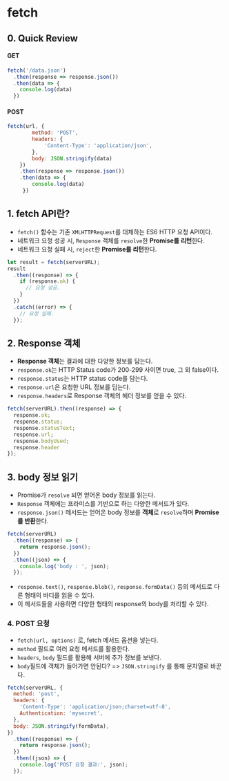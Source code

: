 # fetch

## 0. Quick Review

#### GET
```js
fetch('/data.json')
  .then(response => response.json())
  .then(data => {
    console.log(data)
  })
```

#### POST
```js
fetch(url, {
        method: 'POST',
        headers: {
            'Content-Type': 'application/json',
        },
        body: JSON.stringify(data)
    })
    .then(response => response.json())
    .then(data => {
        console.log(data)
     })
```


## 1. fetch API란?

- `fetch()` 함수는 기존 `XMLHTTPRequest`를 대체하는 ES6 HTTP 요청 API이다.
- 네트워크 요청 성공 시, `Response` 객체를 `resolve`한 **Promise를 리턴**한다.
- 네트워크 요청 실패 시, `reject`한 **Promise를 리턴**한다.

```js
let result = fetch(serverURL);
result
  .then((response) => {
    if (response.ok) {
      // 요청 성공.
    }
  })
  .catch((error) => {
    // 요청 실패.
  });
```

## 2. Response 객체

- **Response 객체**는 결과에 대한 다양한 정보를 담는다.
- `response.ok`는 HTTP Status code가 200-299 사이면 true, 그 외 false이다.
- `response.status`는 HTTP status code를 담는다.
- `response.url`은 요청한 URL 정보를 담는다.
- `response.headers`로 Response 객체의 헤더 정보를 얻을 수 있다.

```js
fetch(serverURL).then((response) => {
  response.ok;
  response.status;
  response.statusText;
  response.url;
  response.bodyUsed;
  response.header
});
```

## 3. body 정보 읽기

- Promise가 `resolve` 되면 얻어온 body 정보를 읽는다.
- `Response` 객체에는 프라미스를 기반으로 하는 다양한 메서드가 있다.
- `response.json()` 메서드는 얻어온 body 정보를 **객체**로 `resolve`하며 **Promise를 반환**한다.
  
```js
fetch(serverURL)
  .then((response) => {
    return response.json();
  })
  .then((json) => {
    console.log('body : ', json);
  });

```

- `response.text()`, `response.blob()`, `response.formData()` 등의 메서드로 다른 형태의 바디를 읽을 수 있다.
- 이 메서드들을 사용하면 다양한 형태의 response의 body를 처리할 수 있다.

### 4. POST 요청

- `fetch(url, options)` 로, fetch 메서드 옵션을 넣는다.
- `method` 필드로 여러 요청 메서드를 활용한다.
- `headers`, `body` 필드를 활용해 서버에 추가 정보를 보낸다.
- `body`필드에 객체가 들어가면 안된다? => `JSON.stringify` 를 통해 문자열로 바꾼다.

```js
fetch(serverURL, {
  method: 'post',
  headers: {
    'Content-Type': 'application/json;charset=utf-8',
    Authentication: 'mysecret',
  },
  body: JSON.stringify(formData),
})
  .then((response) => {
    return response.json();
  })
  .then((json) => {
    console.log('POST 요청 결과:', json);
  });

```